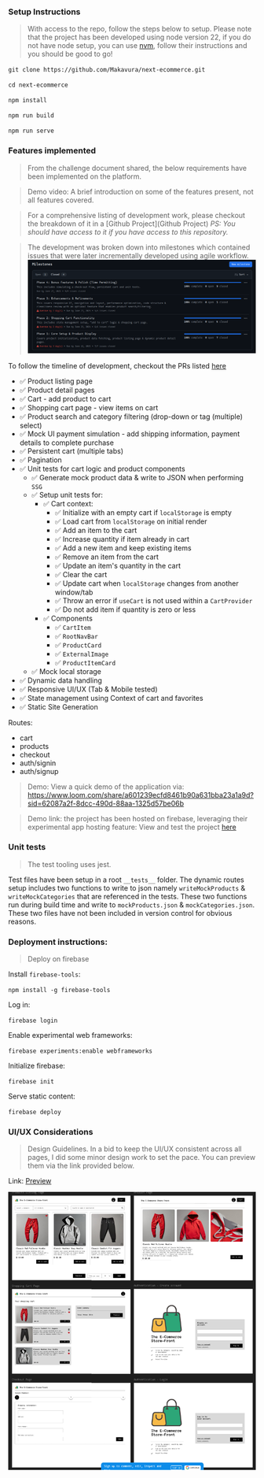 ### Setup Instructions

> With access to the repo, follow the steps below to setup. Please note that the project has been developed using node version 22, if you do not have node setup, you can use [nvm](https://github.com/nvm-sh/nvm), follow their instructions and you should be good to go!

`git clone https://github.com/Makavura/next-ecommerce.git`

`cd next-ecommerce`

`npm install`

`npm run build`

`npm run serve`

### Features implemented
> From the challenge document shared, the below requirements have been implemented on the platform.

> Demo video: A brief introduction on some of the features present, not all features covered.

> For a comprehensive listing of development work, please checkout the breakdown of it in a [Github Project](Github Project) _PS: You should have access to it if you have access to this repository._

> The development was broken down into milestones which contained issues that were later incrementally developed using agile workflow.
![image](./docs/assets/milestones.png)

To follow the timeline of development, checkout the PRs listed [here](https://github.com/Makavura/next-ecommerce/pulls?q=is%3Apr+is%3Aclosed)

- ✅ Product listing page
- ✅ Product detail pages
- ✅ Cart - add product to cart
- ✅ Shopping cart page - view items on cart
- ✅ Product search and category filtering (drop-down or tag (multiple) select)
- ✅ Mock UI payment simulation - add shipping information, payment details to complete purchase
- ✅ Persistent cart (multiple tabs)
- ✅ Pagination
- ✅ Unit tests for cart logic and product components
    - ✅  Generate mock product data & write to JSON when performing `SSG`
    - ✅  Setup unit tests for:
        - ✅  Cart context: 
            - ✅  Initialize with an empty cart if `localStorage` is empty
            - ✅  Load cart from `localStorage` on initial render
            - ✅  Add an item to the cart 
            - ✅  Increase quantity if item already in cart
            - ✅  Add a new item and keep existing items 
            - ✅  Remove an item from the cart
            - ✅  Update an item's quantity in the cart
            - ✅  Clear the cart
            - ✅  Update cart when `localStorage` changes from another window/tab 
            - ✅  Throw an error if `useCart` is not used within a `CartProvider` 
            - ✅  Do not add item if quantity is zero or less
        - ✅  Components
            - ✅  `CartItem`
            - ✅  `RootNavBar`
            - ✅  `ProductCard`
            - ✅  `ExternalImage`
            - ✅  `ProductItemCard`
    - ✅  Mock local storage
- ✅ Dynamic data handling
- ✅ Responsive UI/UX (Tab & Mobile tested)
- ✅ State management using Context of cart and favorites
- ✅ Static Site Generation


Routes:
- cart
- products
- checkout
- auth/signin
- auth/signup


> Demo: View a quick demo of the application via: https://www.loom.com/share/a601239ecfd8461b90a631bba23a1a9d?sid=62087a2f-8dcc-490d-88aa-1325d57be06b


> Demo link: the project has been hosted on firebase, leveraging their experimental app hosting feature: View and test the project [here](https://next-ecommerce-mk.web.app/)

### Unit tests

> The test tooling uses jest. 

Test files have been setup in a root `__tests__` folder.
The dynamic routes setup includes two functions to write to json namely `writeMockProducts` & `writeMockCategories` that are referenced in the tests. These two functions run during build time and write to `mockProducts.json` & `mockCategories.json`. These two files have not been included in version control for obvious reasons.

### Deployment instructions:

> Deploy on firebase

Install `firebase-tools`:

`npm install -g firebase-tools`

Log in:

`firebase login`

Enable experimental web frameworks:

`firebase experiments:enable webframeworks`

Initialize firebase:

`firebase init`

Serve static content:

`firebase deploy`

### UI/UX Considerations

> Design Guidelines. In a bid to keep the UI/UX consistent across all pages, I did some minor design work to set the pace. You can preview them via the link provided below.

Link: [Preview](https://www.figma.com/design/15YlX8v6Bfx0Q5vK4nuMN5/E-Commerce-StoreFront?node-id=0-1&p=f)

![image](./docs/assets/ui-ux-mockup.png)

